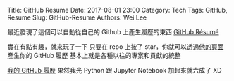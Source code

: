 Title: GitHub Resume
Date: 2017-08-01 23:00
Category: Tech
Tags: GitHub, Resume
Slug: GitHub-Resume
Authors: Wei Lee

最近發現了這個可以自動從自己的 Github 上產生履歷的東西
[GitHub Résumé](https://github.com/resume/resume.github.com)

<!--more-->

實在有點有趣，就來玩了一下
只要在 repo 上按了 star，你就可以透過[他的頁面](http://resume.github.io) 產生你的 GitHub 履歷
基本上就是各種以往的專案和貢獻的統整

[我的 GitHub 履歷](http://resume.github.io/?Lee-W)
果然我光 Python 跟 Jupyter Notebook 加起來就六成了 XD
